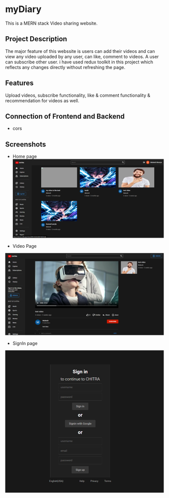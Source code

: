  # myDiary

This is a MERN stack Video sharing website.

## Project Description

The major feature of this webssite is users can add their videos and can view any video uploaded by any user, can like, comment to videos. A user can subscribe other user. i have used redux toolkit in this project which reflects any changes directly without refreshing the page.

## Features

Upload videos, subscribe functionality, like & comment functionality & recommendation for videos as well.

## Connection of Frontend and Backend
- cors
## Screenshots

- Home page
![Screenshot 1](https://github.com/mukesh2511/chitra_client/blob/master/images/home.png)


- Video Page

![Screenshot 2](https://github.com/mukesh2511/chitra_client/blob/master/images/video.png)


- SignIn page

![Screenshot 3](https://github.com/mukesh2511/chitra_client/blob/master/images/signIn.png)



